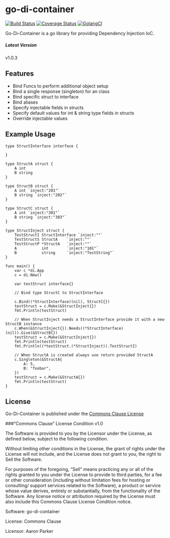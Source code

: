 # go-di-container

[![Build Status](https://travis-ci.org/daforester/go-di-container.svg?branch=master)](https://travis-ci.org/daforester/go-di-container)
[![Coverage Status](https://coveralls.io/repos/github/daforester/go-di-container/badge.svg?branch=master)](https://coveralls.io/github/daforester/go-di-container?branch=master)
[![GolangCI](https://golangci.com/badges/github.com/daforester/go-di-container.svg)](https://golangci.com)

Go-Di-Container is a go library for providing Dependency Injection IoC.

##### Latest Version
v1.0.3

## Features

* Bind Funcs to perform additional object setup
* Bind a single response (singleton) for an class
* Bind specific struct to interface
* Bind aliases
* Specify injectable fields in structs
* Specify default values for int & string type fields in structs
* Override injectable values

## Example Usage

    type StructInterface interface {
    
    }
    
    type StructA struct {
        A int
        B string
    }
    
    type StructB struct {
        A int `inject:"201"`
        B string `inject:"202"`
    }
    
    type StructC struct {
        A int `inject:"301"`
        B string `inject:"303"`
    }
    
    type StructInject struct {
        TestStructI StructInterface `inject:""`
        TestStructS StructA    `inject:""`
        TestStructP *StructA   `inject:""`
        A           int        `inject:"101"`
        B           string     `inject:"TestString"`
    }

    func main() {
        var c *di.App
        c = di.New()
    
        var testStruct interface{}
        
        // Bind type StructC to StructInterface
        
        c.Bind((*StructInterface)(nil), StructC{})
        testStruct = c.Make(&StructInject{})
        fmt.Println(testStruct)
    
        // When StructInject needs a StructInterface provide it with a new StructB instance
        c.When(&StructInject{}).Needs((*StructInterface)(nil)).Give(&StructB{})
        testStruct = c.Make(&StructInject{})
        fmt.Println(testStruct)
        fmt.Println((*testStruct.(*StructInject)).TestStructI)
    
        // When StructA is created always use return provided StructA
        c.Singleton(&StructA{
            A: 5,
            B: "foobar",
        })
        testStruct = c.Make(&StructA{})
        fmt.Println(testStruct)
    }
    
## License

Go-Di-Container is published under the [Commons Clause License](https://commonsclause.com/)

###“Commons Clause” License Condition v1.0

The Software is provided to you by the Licensor under the License, as defined below, subject to the following condition.

Without limiting other conditions in the License, the grant of rights under the License will not include, and the License does not grant to you, the right to Sell the Software.

For purposes of the foregoing, “Sell” means practicing any or all of the rights granted to you under the License to provide to third parties, for a fee or other consideration (including without limitation fees for hosting or consulting/ support services related to the Software), a product or service whose value derives, entirely or substantially, from the functionality of the Software. Any license notice or attribution required by the License must also include this Commons Clause License Condition notice.

Software: go-di-container

License: Commons Clause

Licensor: Aaron Parker